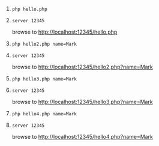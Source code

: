 1. `php hello.php`

1. `server 12345`

    browse to [http://localhost:12345/hello.php](http://localhost:12345/hello.php)

1.  `php hello2.php name=Mark`

1.  `server 12345`

    browse to [http://localhost:12345/hello2.php?name=Mark](http://localhost:12345/hello2.php?name=Mark)

1.  `php hello3.php name=Mark`

1.  `server 12345`

    browse to [http://localhost:12345/hello3.php?name=Mark](http://localhost:12345/hello3.php?name=Mark)

1.  `php hello4.php name=Mark`

1.  `server 12345`

    browse to [http://localhost:12345/hello4.php?name=Mark](http://localhost:12345/hello4.php?name=Mark)
